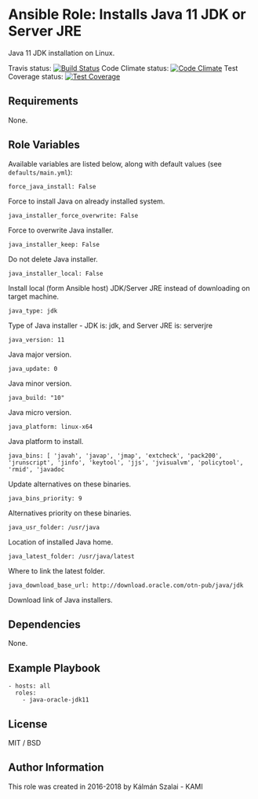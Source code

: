 # Ansible Role: Installs Java 11 JDK or Server JRE

Java 11 JDK installation on Linux.

Travis status:   [![Build Status](https://travis-ci.org/KAMI911/ansible-role-java-oracle-jdk11.svg?branch=master)](https://travis-ci.org/KAMI911/ansible-role-java-oracle-jdk11)
Code Climate status: [![Code Climate](https://codeclimate.com/github/KAMI911/ansible-role-java-oracle-jdk11/badges/gpa.svg)](https://codeclimate.com/github/KAMI911/ansible-role-java-oracle-jdk11)
Test Coverage status: [![Test Coverage](https://codeclimate.com/github/KAMI911/ansible-role-java-oracle-jdk11/badges/coverage.svg)](https://codeclimate.com/github/KAMI911/ansible-role-java-oracle-jdk11/coverage)

## Requirements

None.

## Role Variables

Available variables are listed below, along with default values (see `defaults/main.yml`):

    force_java_install: False

Force to install Java on already installed system.

    java_installer_force_overwrite: False

Force to overwrite Java installer.

    java_installer_keep: False

Do not delete Java installer.

    java_installer_local: False

Install local (form Ansible host) JDK/Server JRE instead of downloading on target machine.

    java_type: jdk

Type of Java installer - JDK is: jdk, and Server JRE is: serverjre

    java_version: 11

Java major version.

    java_update: 0

Java minor version.

    java_build: "10"

Java micro version.

    java_platform: linux-x64

Java platform to install.

    java_bins: [ 'javah', 'javap', 'jmap', 'extcheck', 'pack200', 'jrunscript', 'jinfo', 'keytool', 'jjs', 'jvisualvm', 'policytool', 'rmid', 'javadoc

Update alternatives on these binaries.

    java_bins_priority: 9

Alternatives priority on these binaries.

    java_usr_folder: /usr/java

Location of installed Java home.

    java_latest_folder: /usr/java/latest

Where to link the latest folder.

    java_download_base_url: http://download.oracle.com/otn-pub/java/jdk

Download link of Java installers.

## Dependencies

None.

## Example Playbook

    - hosts: all
      roles:
        - java-oracle-jdk11

## License

MIT / BSD

## Author Information

This role was created in 2016-2018 by Kálmán Szalai - KAMI
